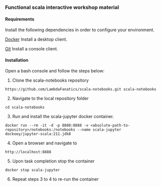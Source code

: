 ### Functional scala interactive workshop material


#### Requirements
Install the following dependencies in order to configure your environment.

[Docker](https://www.docker.com/) Install a desktop client.

[Git](https://git-scm.com/) Install a console client.

#### Installation
Open a bash console and follow the steps below:

1. Clone the scala-notebooks repository
```
https://github.com/LambdaFanatics/scala-notebooks.git scala-notebooks
```

2. Navigate to the local repository folder
```
cd scala-notebooks
```

3. Run and install the scala-jupyter docker container.
```
docker run --rm -it -d -p 8888:8888 -v <absolute-path-to-repository>/notebooks:/notebooks --name scala-jupyter  dockoey/jupyter-scala:211.jdk8
```

4. Open a browser and navigate to
```
http://localhost:8888
```

5. Upon task completion stop the container
```
docker stop scala-jupyter
```

6. Repeat steps 3 to 4 to re-run the container
